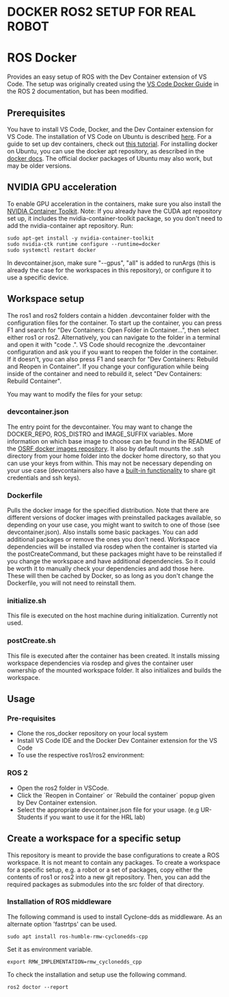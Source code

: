 # DOCKER ROS2 SETUP FOR REAL ROBOT

# ROS Docker

Provides an easy setup of ROS with the Dev Container extension of VS Code.
The setup was originally created using the [VS Code Docker Guide](https://docs.ros.org/en/humble/How-To-Guides/Setup-ROS-2-with-VSCode-and-Docker-Container.html) in the ROS 2 documentation, but has been modified.

## Prerequisites

You have to install VS Code, Docker, and the Dev Container extension for VS Code.
The installation of VS Code on Ubuntu is described [here](https://code.visualstudio.com/docs/setup/linux).
For a guide to set up dev containers, check out [this tutorial](https://code.visualstudio.com/docs/devcontainers/tutorial).
For installing docker on Ubuntu, you can use the docker apt repository, as described in the [docker docs](https://docs.docker.com/engine/install/ubuntu/).
The official docker packages of Ubuntu may also work, but may be older versions.

## NVIDIA GPU acceleration

To enable GPU acceleration in the containers, make sure you also install the [NVIDIA Container Toolkit](https://docs.nvidia.com/datacenter/cloud-native/container-toolkit/latest/install-guide.html). Note: If you already have the CUDA apt repository set up, it includes the nvidia-container-toolkit package, so you don't need to add the nvidia-container apt repository. Run:

```
sudo apt-get install -y nvidia-container-toolkit
sudo nvidia-ctk runtime configure --runtime=docker
sudo systemctl restart docker
```

In devcontainer.json, make sure "--gpus", "all" is added to runArgs (this is already the case for the workspaces in this repository), or configure it to use a specific device.

## Workspace setup

The ros1 and ros2 folders contain a hidden .devcontainer folder with the configuration files for the container.
To start up the container, you can press F1 and search for "Dev Containers: Open Folder in Container...", then select either ros1 or ros2.
Alternatively, you can navigate to the folder in a terminal and open it with "code .".
VS Code should recognize the .devcontainer configuration and ask you if you want to reopen the folder in the container.
If it doesn't, you can also press F1 and search for "Dev Containers: Rebuild and Reopen in Container".
If you change your configuration while being inside of the container and need to rebuild it, select "Dev Containers: Rebuild Container".

You may want to modify the files for your setup:

### devcontainer.json

The entry point for the devcontainer.
You may want to change the DOCKER_REPO, ROS_DISTRO and IMAGE_SUFFIX variables.
More information on which base image to choose can be found in the README of the [OSRF docker images repository](https://github.com/osrf/docker_images).
It also by default mounts the .ssh directory from your home folder into the docker home directory, so that you can use your keys from within.
This may not be necessary depending on your use case (devcontainers also have a [built-in functionality](https://code.visualstudio.com/remote/advancedcontainers/sharing-git-credentials) to share git credentials and ssh keys).

### Dockerfile

Pulls the docker image for the specified distribution.
Note that there are different versions of docker images with preinstalled packages available, so depending on your use case, you might want to switch to one of those (see devcontainer.json).
Also installs some basic packages.
You can add additional packages or remove the ones you don't need.
Workspace dependencies will be installed via rosdep when the container is started via the postCreateCommand, but these packages might have to be reinstalled if you change the workspace and have additional dependencies.
So it could be worth it to manually check your dependencies and add those here.
These will then be cached by Docker, so as long as you don't change the Dockerfile, you will not need to reinstall them.

### initialize.sh

This file is executed on the host machine during initialization.
Currently not used.

### postCreate.sh

This file is executed after the container has been created.
It installs missing workspace dependencies via rosdep and gives the container user ownership of the mounted workspace folder.
It also initializes and builds the workspace.

## Usage

### Pre-requisites
- Clone the ros_docker repository on your local system
- Install VS Code IDE and the Docker Dev Container extension for the VS Code
- To use the respective ros1/ros2 environment:
### ROS 2
- Open the ros2 folder in VSCode. 
- Click the ´Reopen in Container´ or ´Rebuild the container´ popup given by Dev Container extension.
- Select the appropriate devcontainer.json file for your usage. (e.g UR-Students if you want to use it for the HRL lab)

## Create a workspace for a specific setup

This repository is meant to provide the base configurations to create a ROS workspace.
It is not meant to contain any packages.
To create a workspace for a specific setup, e.g. a robot or a set of packages, copy either the contents of ros1 or ros2 into a new git repository.
Then, you can add the required packages as submodules into the src folder of that directory.

### Installation of ROS middleware

The following command is used to install Cyclone-dds as middleware. As an alternate option 'fastrtps' can be used.

```sudo apt install ros-humble-rmw-cyclonedds-cpp```

Set it as environment variable.

```export RMW_IMPLEMENTATION=rmw_cyclonedds_cpp```

To check the installation and setup use the following command.

```ros2 doctor --report```